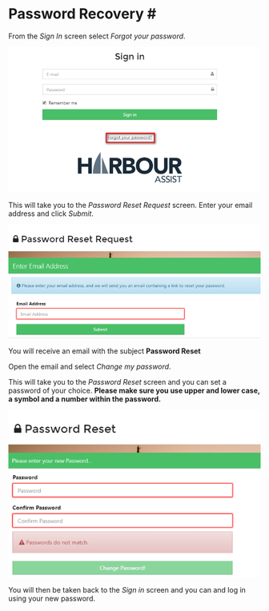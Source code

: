 # Password Recovery \#

From the _Sign In_ screen select _Forgot your password_.

![Query Editor](../.gitbook/assets/Passwordrecovery1.png)

This will take you to the _Password Reset Request_ screen. Enter your email address and click _Submit_.

![Query Editor](../.gitbook/assets/Passwordrecovery2.png)

You will receive an email with the subject **Password Reset**

Open the email and select _Change my password_.

This will take you to the _Password Reset_ screen and you can set a password of your choice. **Please make sure you use upper and lower case, a symbol and a number within the password.**

![Query Editor](../.gitbook/assets/Passwordrecovery3.png)

You will then be taken back to the _Sign in_ screen and you can and log in using your new password.

